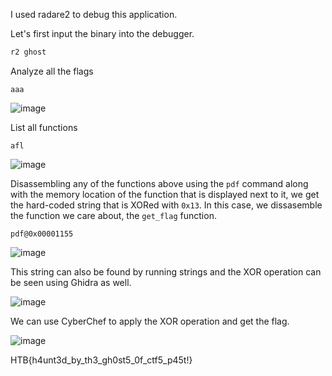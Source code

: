 I used radare2 to debug this application.

Let's first input the binary into the debugger.

```bash
r2 ghost
```

Analyze all the flags

```aaa```

![image](https://user-images.githubusercontent.com/80063008/198257671-e14bf083-8654-4b22-bc03-5612ba488a25.png)

List all functions

```afl```

![image](https://user-images.githubusercontent.com/80063008/198257705-bbf7dcfa-d0dc-471c-acfd-417ad5dfa242.png)

Disassembling any of the functions above using the `pdf` command along with the memory location of the function that is displayed next to it, we get the hard-coded string that is XORed with `0x13`. In this case, we dissasemble the function we care about, the `get_flag` function.

```pdf@0x00001155```

![image](https://user-images.githubusercontent.com/80063008/198257751-30e224cc-f6d6-417a-a8f8-16965ed229ab.png)

This string can also be found by running strings and the XOR operation can be seen using Ghidra as well.

![image](https://user-images.githubusercontent.com/80063008/198257910-904db281-a7e0-4ab8-85a3-9bea764213df.png)

We can use CyberChef to apply the XOR operation and get the flag.

![image](https://user-images.githubusercontent.com/80063008/198257938-4794a12c-5bac-4124-9544-a65fecef18ec.png)

HTB{h4unt3d_by_th3_gh0st5_0f_ctf5_p45t!}
